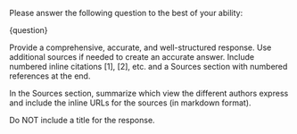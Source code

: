 Please answer the following question to the best of your ability:

{question}

Provide a comprehensive, accurate, and well-structured response. Use additional sources if needed to create an accurate answer. Include numbered inline citations [1], [2], etc. and a Sources section with numbered references at the end.

In the Sources section, summarize which view the different authors express and include the inline URLs for the sources (in markdown format).

Do NOT include a title for the response.
